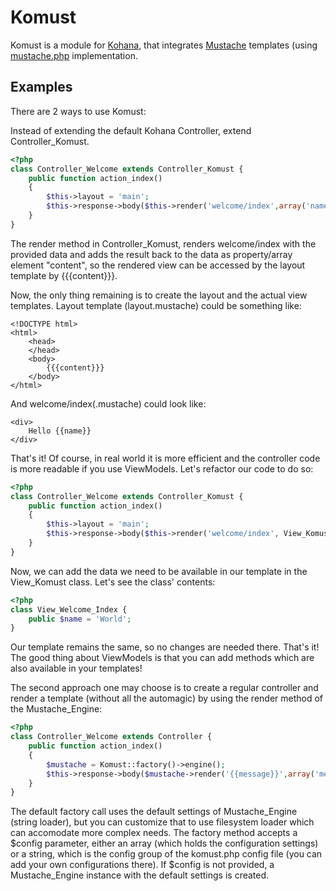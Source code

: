 Komust
======

Komust is a module for [Kohana](http://github.com/kohana/), that integrates [Mustache](http://mustache.github.com) templates (using [mustache.php](http://github.com/bobthecow/mustache.php) implementation.

Examples
--------

There are 2 ways to use Komust:

Instead of extending the default Kohana Controller, extend Controller_Komust.

```php
<?php
class Controller_Welcome extends Controller_Komust {
	public function action_index()
	{
		$this->layout = 'main';
		$this->response->body($this->render('welcome/index',array('name' => 'World')));
	}
}
```

The render method in Controller_Komust, renders welcome/index with the provided data and adds the result back to the data as property/array element "content", so the rendered view can be accessed by the layout template by {{{content}}}.

Now, the only thing remaining is to create the layout and the actual view templates. Layout template (layout.mustache) could be something like:

```html+jinja
<!DOCTYPE html>
<html>
	<head>
	</head>
	<body>
		{{{content}}}
	</body>
</html>
```

And welcome/index(.mustache) could look like:
```html+jinja
<div>
	Hello {{name}}
</div>
```

That's it! Of course, in real world it is more efficient and the controller code is more readable if you use ViewModels. Let's refactor our code to do so:

```php
<?php
class Controller_Welcome extends Controller_Komust {
	public function action_index()
	{
		$this->layout = 'main';
		$this->response->body($this->render('welcome/index', View_Komust::factory('Welcome/Index')));
	}
}
```

Now, we can add the data we need to be available in our template in the View_Komust class. Let's see the class' contents:

```php
<?php
class View_Welcome_Index {
	public $name = 'World';
}
```

Our template remains the same, so no changes are needed there. That's it! The good thing about ViewModels is that you can add methods which are also available in your templates!

The second approach one may choose is to create a regular controller and render a template (without all the automagic) by using the render method of the Mustache_Engine:

```php
<?php
class Controller_Welcome extends Controller {
	public function action_index()
	{
		$mustache = Komust::factory()->engine();
		$this->response->body($mustache->render('{{message}}',array('message' => 'Hello World!')));
	}
}
```

The default factory call uses the default settings of Mustache_Engine (string loader), but you can customize that to use filesystem loader which can accomodate more complex needs. The factory method accepts a $config parameter, either an array (which holds the configuration settings) or a string, which is the config group of the komust.php config file (you can add your own configurations there). If $config is not provided, a Mustache_Engine instance with the default settings is created.


